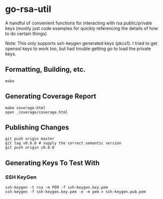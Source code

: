 # go-rsa-util

A handful of convenient functions for interacting with rsa public/private keys (mostly just code examples for quickly referencing the details of how to do certain things)

Note: This only supports ssh-keygen generated keys (pkcs1).  I tried to get openssl keys to work too, but had trouble getting go to load the private keys.

## Formatting, Building, etc.

```
make
```

## Generating Coverage Report

```
make coverage-html
open _coverage/coverage.html
```

## Publishing Changes

```
git push origin master
git tag v0.0.0 # supply the correct semantic version
git push origin v0.0.0
```

## Generating Keys To Test With

### SSH KeyGen

```
ssh-keygen -t rsa -m PEM -f ssh-keygen.key.pem
ssh-keygen -f ssh-keygen.key.pem -e -m pem > ssh-keygen.pub.pem
```
